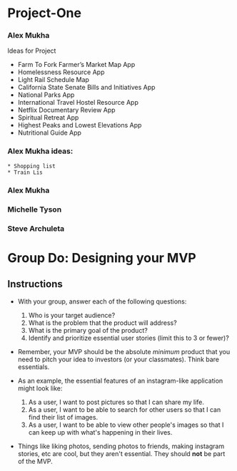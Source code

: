 # Project-One

### Alex Mukha
Ideas for Project

*	Farm To Fork Farmer’s Market Map App
*	Homelessness Resource App
*	Light Rail Schedule Map
*	California State Senate Bills and Initiatives App
*	National Parks App
*	International Travel Hostel Resource App
*	Netflix Documentary Review App
*	Spiritual Retreat App
*	Highest Peaks and Lowest Elevations App
*	Nutritional Guide App
### Alex Mukha ideas:
    * Shopping list
    * Train Lis
### Alex Mukha
### Michelle Tyson


### Steve Archuleta
# Group Do: Designing your MVP

## Instructions
* With your group, answer each of the following questions:
  1. Who is your target audience?
  2. What is the problem that the product will address?
  3. What is the primary goal of the product?
  4. Identify and prioritize essential user stories (limit this to 3 or fewer)?

* Remember, your MVP should be the absolute *minimum* product that you need to pitch your idea to investors (or your classmates). Think bare essentials.

* As an example, the essential features of an instagram-like application might look like:

  1. As a user, I want to post pictures so that I can share my life.
  2. As a user, I want to be able to search for other users so that I can find their list of images.
  3. As a user, I want to be able to view other people's images so that I can keep up with what's happening in their lives. 

* Things like liking photos, sending photos to friends, making instagram stories, etc are cool, but they aren't essential. They should **not** be part of the MVP.
